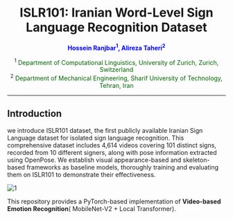 <h1 align="center">ISLR101: Iranian Word-Level Sign Language Recognition Dataset</h1>

<p align="center">
  <b>
    <span style="color:blue"> Hossein Ranjbar<sup>1</sup>, Alireza Taheri<sup>2</sup></span>
  </b>
</p>

<p align="center">
  <sup>1</sup> <span style="color:darkgreen">Department of Computational Linguistics, University of Zurich, Zurich, Switzerland</span> <br>
  <sup>2</sup> <span style="color:darkgreen">Department of Mechanical Engineering, Sharif University of Technology, Tehran, Iran</span>
</p>


---

## Introduction

we introduce ISLR101 dataset, the first publicly available
Iranian Sign Language dataset for isolated sign language recognition. This comprehensive
dataset includes 4,614 videos covering 101 distinct signs, recorded from 10 different signers,
along with pose information extracted using OpenPose. We establish visual appearance-based
and skeleton-based frameworks as baseline models, thoroughly training and evaluating them
on ISLR101 to demonstrate their effectiveness.

![1](https://github.com/user-attachments/assets/a919d4c1-b0c2-4fac-9b94-3cbbf26343f8)


This repository provides a PyTorch-based implementation of **Video-based Emotion Recognition**( MobileNet-V2 + Local Transformer). 
